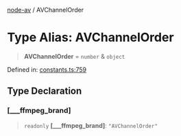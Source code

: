 [node-av](../globals.md) / AVChannelOrder

# Type Alias: AVChannelOrder

> **AVChannelOrder** = `number` & `object`

Defined in: [constants.ts:759](https://github.com/seydx/av/blob/f8631fc881b394300b1479f511d55cf1c370a87f/src/constants/constants.ts#L759)

## Type Declaration

### \[\_\_\_ffmpeg\_brand\]

> `readonly` **\[\_\_\_ffmpeg\_brand\]**: `"AVChannelOrder"`
